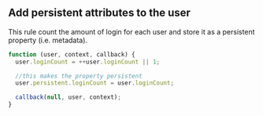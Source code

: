 ## Add persistent attributes to the user

This rule count the amount of login for each user and store it as a persistent property (i.e. metadata).

```js
function (user, context, callback) {
  user.loginCount = ++user.loginCount || 1;

  //this makes the property persistent
  user.persistent.loginCount = user.loginCount;

  callback(null, user, context);
}
```

